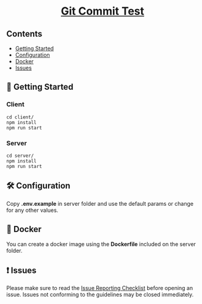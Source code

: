 <h1 align="center">
  <a href="#">
    Git Commit Test
  </a>
</h1>


## Contents

- [Getting Started](#-getting-started)
- [Configuration](#-configuration)
- [Docker](#-docker)
- [Issues](#-issues)

## 🚀 Getting Started

### Client

```
cd client/
npm install
npm run start
```

### Server

```
cd server/
npm install
npm run start
```

## 🛠 Configuration 

Copy **.env.example** in server folder and use the default params or change for any other values. 

## 🐳 Docker 

You can create a docker image using the **Dockerfile** included on the server folder.

## ❗ Issues

Please make sure to read the [Issue Reporting Checklist]() before opening an issue. Issues not conforming to the guidelines may be closed immediately.

